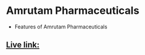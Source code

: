 # Amrutam Pharmaceuticals

- Features of Amrutam Pharmaceuticals 

## [ Live link:](https://amrutam-pharmaceuticals-task.vercel.app/)
